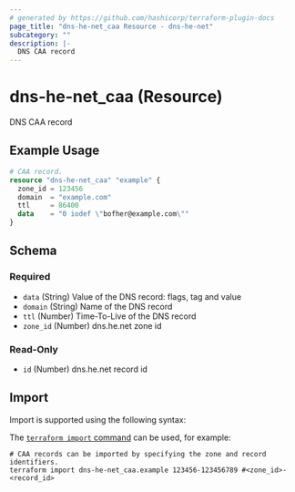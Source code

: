 ```yaml
---
# generated by https://github.com/hashicorp/terraform-plugin-docs
page_title: "dns-he-net_caa Resource - dns-he-net"
subcategory: ""
description: |-
  DNS CAA record
---
```


# dns-he-net_caa (Resource)

DNS CAA record

## Example Usage

```terraform
# CAA record.
resource "dns-he-net_caa" "example" {
  zone_id = 123456
  domain  = "example.com"
  ttl     = 86400
  data    = "0 iodef \"bofher@example.com\""
}
```

<!-- schema generated by tfplugindocs -->
## Schema

### Required

- `data` (String) Value of the DNS record: flags, tag and value
- `domain` (String) Name of the DNS record
- `ttl` (Number) Time-To-Live of the DNS record
- `zone_id` (Number) dns.he.net zone id

### Read-Only

- `id` (Number) dns.he.net record id

## Import

Import is supported using the following syntax:

The [`terraform import` command](https://developer.hashicorp.com/terraform/cli/commands/import) can be used, for example:

```shell
# CAA records can be imported by specifying the zone and record identifiers.
terraform import dns-he-net_caa.example 123456-123456789 #<zone_id>-<record_id>
```
